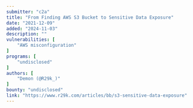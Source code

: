 ```yaml
---
submitter: "c2a"
title: "From Finding AWS S3 Bucket to Sensitive Data Exposure"
date: "2021-12-09"
added: "2024-11-03"
description: ""
vulnerabilities: [
    "AWS misconfiguration"
]
programs: [
    "undisclosed"
]
authors: [
    "Demon (@R29k_)"
]
bounty: "undisclosed"
link: "https://www.r29k.com/articles/bb/s3-sensitive-data-exposure"
---
```




